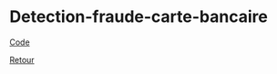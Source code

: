 # Detection-fraude-carte-bancaire

[Code](https://github.com/ThibaultLanthiez/Detection-fraude-carte-bancaire/blob/main/Projet_10_D%C3%A9tection_d'anomalies_Credit_Card_Fraud_Detection.ipynb)

[Retour](https://github.com/ThibaultLanthiez/Portfolio)
